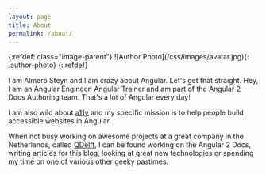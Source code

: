 ```yaml
---
layout: page
title: About
permalink: /about/
---
```

<article role="article" markdown="1">
{:refdef: class="image-parent"}
![Author Photo](/css/images/avatar.jpg){: .author-photo}
{: refdef}

I am Almero Steyn and I am crazy about Angular. Let's get that straight. Hey, I am an Angular Engineer, Angular Trainer and am part of the 
Angular 2 Docs Authoring team. That's a lot of Angular every day!

I am also wild about <a href="https://en.wikipedia.org/wiki/Accessibility" target="_blank">a11y</a> and my specific mission is to
help people build accessible websites in Angular.

When not busy working on awesome projects at a great company in the Netherlands, called <a href="http://www.qdelft.nl" target="_blank">QDelft</a>, 
I can be found working on the Angular 2 Docs, writing articles for this blog, looking at great new technologies or spending my time on one of various other geeky pastimes.
</article>
